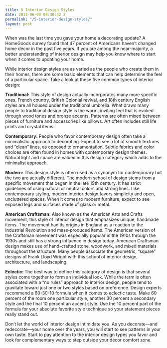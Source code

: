 ```yaml
---
title: 5 Interior Design Styles
date: 2013-06-03 08:30:42 Z
permalink: "/5-interior-design-styles/"
layout: post
---
```


When was the last time you gave your home a decorating update? A HomeGoods survey found that 47 percent of Americans haven’t changed home décor in the past five years. If you are among the near-majority, a better understanding of interior design may help you know where to start when it comes to updating your home.

While interior design styles are as varied as the people who create them in their homes, there are some basic elements that can help determine the feel of a particular space. Take a look at these five common types of interior design: 

<strong>Traditional:</strong> This style of design actually incorporates many more specific ones. French country, British Colonial revival, and 18th century English styles are all housed under the traditional umbrella. What draws many people to traditional design style is the warm, inviting feel that is evoked through wood tones and bronze accents. Patterns are often mixed between pieces of furniture and accessories like pillows. Art often includes still life prints and crystal items.

<strong>Contemporary:</strong> People who favor contemporary design often take a minimalistic approach to decorating. Expect to see a lot of smooth textures and “clean” lines, as opposed to ornamentation. Subtle fabrics and color choices are often found in homes with contemporary design themes. Natural light and space are valued in this design category which adds to the minimalist approach.

<strong>Modern:</strong> This design style is often used as a synonym for contemporary but the two are actually different. The modern school of design stems from a specific movement that began in the late 19th century. It has strict guidelines of using natural or neutral colors and strong lines. Like contemporary styling, modern interior design favors simplicity and open, uncluttered spaces. When it comes to modern furniture, expect to see exposed legs and surfaces made of glass or metal.

<strong>American Craftsman:</strong> Also known as the American Arts and Crafts movement, this style of interior design that emphasizes unique, handmade items. The movement had its origins in England as a reaction to the Industrial Revolution and mass-produced items. The American version of the Craftsman movement was especially popular in the 1910s through the 1930s and still has a strong influence in design today. American Craftsman design makes use of hand-crafted stone, woodwork, and mixed materials throughout the structure. Many people associate the geometric, “square” designs of Frank Lloyd Wright with this school of interior design, architecture, and landscaping.

<strong>Eclectic: </strong>The best way to define this category of design is that several styles come together to form an individual look. While the term is often associated with a “no rules” approach to interior design, people tend to gravitate toward just one or two styles based on preference. Design experts recommend a 60-30-10 formula when it comes to eclectic taste. Make 60 percent of the room one particular style, another 30 percent a secondary style and the final 10 percent an accent style. Use the 10 percent part of the formula for your absolute favorite style technique so your statement pieces really stand out.

Don’t let the world of interior design intimidate you. As you decorate—and redecorate—your home over the years, you will start to see patterns in your own taste. Start to pay attention to the interior design types you favor and look for complementary ways to step outside your décor comfort zone.
